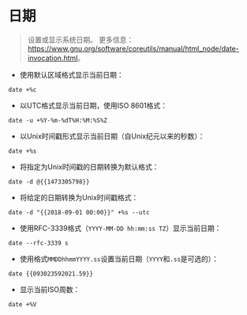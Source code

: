 # 日期

> 设置或显示系统日期。
> 更多信息：<https://www.gnu.org/software/coreutils/manual/html_node/date-invocation.html>。

- 使用默认区域格式显示当前日期：

`date +%c`

- 以UTC格式显示当前日期，使用ISO 8601格式：

`date -u +%Y-%m-%dT%H:%M:%S%Z`

- 以Unix时间戳形式显示当前日期（自Unix纪元以来的秒数）：

`date +%s`

- 将指定为Unix时间戳的日期转换为默认格式：

`date -d @{{1473305798}}`

- 将给定的日期转换为Unix时间戳格式：

`date -d "{{2018-09-01 00:00}}" +%s --utc`

- 使用RFC-3339格式（`YYYY-MM-DD hh:mm:ss TZ`）显示当前日期：

`date --rfc-3339 s`

- 使用格式`MMDDhhmmYYYY.ss`设置当前日期（`YYYY`和`.ss`是可选的）：

`date {{093023592021.59}}`

- 显示当前ISO周数：

`date +%V`